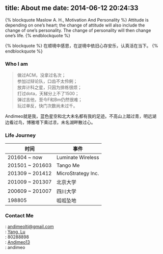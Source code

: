 title: About me
date: 2014-06-12 20:24:33
---
{% blockquote Maslow A. H., Motivation And Personality %}
Attitude is depending on one’s heart; the change of attitude will also include the change of one’s personality. The change of personality will then change one’s life.
{% endblockquote %}

{% blockquote %}
在顺境中感恩，在逆境中依旧心存安乐，认真活在当下。
{% endblockquote %}

### Who I am

> 做过ACM，没拿过名次；  
> 参加过辩论队，口齿不太伶俐；  
> 放弃计科之星，只因为排练很烦；  
> 打过dota，天梯分上不了1500；  
> 弹过吉他，至今F和Bm仍然很难；  
> 玩过单反，快门次数尚未过千。  

Andimeo就是我，蓝色星空和北大未名都有我的足迹。不高山上踏过青，明远湖边看过鸟，博雅塔下乘过凉，未名湖畔散过心。


### Life Journey
时间 | 事件
-----|-----
201604 ~ now | Luminate Wireless
201501 ~ 201603 | Tango Me
201309 ~ 201412 | MicroStrategy Inc.
201009 ~ 201307 | 北京大学
200609 ~ 201007 | 四川大学
198805 | 呱呱坠地

### Contact Me
<i class="fa fa-envelope"></i>: <andimeoltj@gmail.com>  
<i class="fa fa-linkedin-square"></i>: [Yang, Lu](http://www.linkedin.com/profile/view?id=310064038&trk=nav_responsive_tab_profile_pic)  
<i class="fa fa-qq"></i>: 80288898  
<i class="fa fa-weibo"></i>: [Andimeo13](http://weibo.com/u/1774665847)  
<i class="fa fa-weixin"></i>: andimeo
